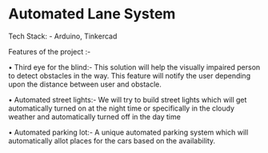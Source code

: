 # Automated Lane System
 
Tech Stack: - Arduino, Tinkercad

Features of the project :-

• Third eye for the blind:- This solution will help the visually impaired person to detect obstacles in the way. This feature will notify the user depending upon the distance between user and obstacle.

• Automated street lights:- We will try to build street lights which will get automatically turned on at the night time or specifically in the cloudy weather and automatically turned off in the day time

• Automated parking lot:- A unique automated parking system which will automatically allot places for the cars based on the availability.

